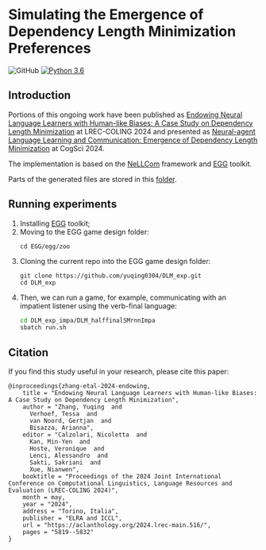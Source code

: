 # Simulating the Emergence of Dependency Length Minimization Preferences

![GitHub](https://img.shields.io/github/license/facebookresearch/EGG)
[![Python 3.6](https://img.shields.io/badge/python-3.6-blue.svg)](https://www.python.org/downloads/release/python-360/)

## Introduction

Portions of this ongoing work have been published as [Endowing Neural Language Learners with Human-like Biases: A Case Study on Dependency Length Minimization](https://aclanthology.org/2024.lrec-main.516/) at LREC-COLING 2024 and presented as [Neural-agent Language Learning and Communication: Emergence of Dependency Length Minimization](https://escholarship.org/uc/item/7fr1b90k) at CogSci 2024.

The implementation is based on the [NeLLCom](https://github.com/Yuchen-Lian/NeLLCom) framework and [EGG](https://github.com/facebookresearch/EGG) toolkit.

Parts of the generated files are stored in this [folder](https://drive.google.com/drive/folders/1_eUHRisx2DP6s7hf6DXCUzxLnDvweNyB?usp=drive_link).

## Running experiments

1. Installing [EGG](https://github.com/facebookresearch/EGG.git.) toolkit;
2. Moving to the EGG game design folder:
   ```
   cd EGG/egg/zoo
   ```
3. Cloning the current repo into the EGG game design folder:
   ```
   git clone https://github.com/yuqing0304/DLM_exp.git
   cd DLM_exp
   ```
4. Then, we can run a game, for example, communicating with an impatient listener using the verb-final language:
    ```bash
   cd DLM_exp_impa/DLM_halffinalSMrnnImpa
   sbatch run.sh
    ```


## Citation
If you find this study useful in your research, please cite this paper:
```
@inproceedings{zhang-etal-2024-endowing,
    title = "Endowing Neural Language Learners with Human-like Biases: A Case Study on Dependency Length Minimization",
    author = "Zhang, Yuqing  and
      Verhoef, Tessa  and
      van Noord, Gertjan  and
      Bisazza, Arianna",
    editor = "Calzolari, Nicoletta  and
      Kan, Min-Yen  and
      Hoste, Veronique  and
      Lenci, Alessandro  and
      Sakti, Sakriani  and
      Xue, Nianwen",
    booktitle = "Proceedings of the 2024 Joint International Conference on Computational Linguistics, Language Resources and Evaluation (LREC-COLING 2024)",
    month = may,
    year = "2024",
    address = "Torino, Italia",
    publisher = "ELRA and ICCL",
    url = "https://aclanthology.org/2024.lrec-main.516/",
    pages = "5819--5832"
}
```
